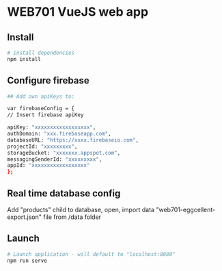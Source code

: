 # WEB701 VueJS web app 
## Install

``` bash
# install dependencies
npm install
```

## Configure firebase
``` bash 
## Add own apiKeys to:

var firebaseConfig = {
// Insert firebase apiKey

apiKey: "xxxxxxxxxxxxxxxxxx",
authDomain: "xxx.firebaseapp.com",
databaseURL: "https://xxxx.firebaseio.com",
projectId: "xxxxxxxxx",
storageBucket: "xxxxxxx.appspot.com",
messagingSenderId: "xxxxxxxxx",
appId: "xxxxxxxxxxxxxxxxxx"
};
```

## Real time database config
Add "products" child to database, open, import data "web701-eggcellent-export.json" file from /data folder

## Launch

``` bash
# Launch application - will default to "localhost:8080"
npm run serve
```